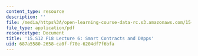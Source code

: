 ```yaml
---
content_type: resource
description: ''
file: /media/https%3A/open-learning-course-data-rc.s3.amazonaws.com/15-s12-blockchain-and-money-fall-2018/687a55802658ca0ff70e6204df7f6bfa_MIT15_S12F18_ses6a.pdf
file_type: application/pdf
resourcetype: Document
title: '15.S12 F18 Lecture 6: Smart Contracts and DApps'
uid: 687a5580-2658-ca0f-f70e-6204df7f6bfa
---
```

